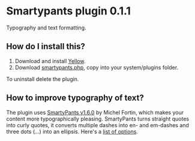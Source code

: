Smartypants plugin 0.1.1
========================
Typography and text formatting.

How do I install this?
----------------------
1. Download and install [Yellow](https://github.com/markseu/yellowcms/).  
2. Download [smartypants.php](smartypants.php?raw=true), copy into your system/plugins folder.  

To uninstall delete the plugin.

How to improve typography of text?
----------------------------------
The plugin uses [SmartyPants v1.6.0](https://github.com/michelf/php-smartypants) by Michel Fortin, which makes your content more typographically pleasing.  SmartyPants turns straight quotes into curly quotes, it converts multiple dashes into en- and em-dashes and three dots (...) into an ellipsis. Here's a [list of options](https://github.com/michelf/php-smartypants#options-and-configuration).